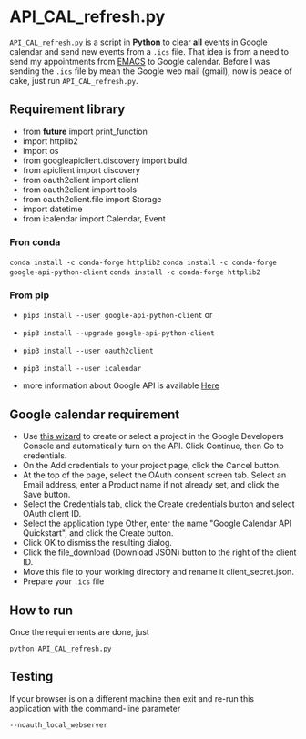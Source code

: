 #  API_CAL_refresh.py

`API_CAL_refresh.py` is a script in **Python** to clear **all** events in
Google calendar and send new events from a `.ics` file. That idea is
from a need to send my appointments from
[EMACS](https://www.gnu.org/software/emacs/) to Google calendar. Before
I was sending the `.ics` file by mean the Google web mail (gmail), now
is peace of cake, just run `API_CAL_refresh.py`.

## Requirement library

- from __future__ import print_function
- import httplib2
- import os
- from googleapiclient.discovery import build
- from apiclient import discovery
- from oauth2client import client
- from oauth2client import tools
- from oauth2client.file import Storage
- import datetime
- from icalendar import Calendar, Event

### Fron conda

`conda install -c conda-forge httplib2`
`conda install -c conda-forge google-api-python-client`
`conda install -c conda-forge httplib2`

### From pip

- `pip3 install --user google-api-python-client` or
- `pip3 install --upgrade google-api-python-client`
- `pip3 install --user oauth2client`
- `pip3 install --user icalendar`

- more information about Google API is available [Here](https://developers.google.com/api-client-library/python/start/installation) 

## Google calendar requirement

- Use [this wizard](https://console.developers.google.com/start/api?id=calendar) to create or select a project in the Google Developers Console and automatically turn on the API. Click Continue, then Go to credentials.
- On the Add credentials to your project page, click the Cancel button.
- At the top of the page, select the OAuth consent screen tab. Select an Email address, enter a Product name if not already set, and click the Save button.
- Select the Credentials tab, click the Create credentials button and select OAuth client ID.
- Select the application type Other, enter the name "Google Calendar API Quickstart", and click the Create button.
- Click OK to dismiss the resulting dialog.
- Click the file_download (Download JSON) button to the right of the client ID.
- Move this file to your working directory and rename it client_secret.json.
- Prepare your `.ics` file

## How to run

Once the requirements are done, just

`python API_CAL_refresh.py`

## Testing

If your browser is on a different machine then exit and re-run this
application with the command-line parameter

`--noauth_local_webserver`

